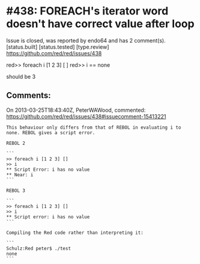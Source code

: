 
#438: FOREACH's iterator word doesn't have correct value after loop
================================================================================
Issue is closed, was reported by endo64 and has 2 comment(s).
[status.built] [status.tested] [type.review]
<https://github.com/red/red/issues/438>

red>> foreach i [1 2 3] [ ]
red>> i
== none

should be 3



Comments:
--------------------------------------------------------------------------------

On 2013-03-25T18:43:40Z, PeterWAWood, commented:
<https://github.com/red/red/issues/438#issuecomment-15413221>

    This behaviour only differs from that of REBOL in evaluating i to none. REBOL gives a script error.
    
    REBOL 2
    
    ```
    >> foreach i [1 2 3] []
    >> i
    ** Script Error: i has no value
    ** Near: i
    ```
    
    REBOL 3
    
    ```
    >> foreach i [1 2 3] []
    >> i
    ** Script error: i has no value
    ```
    
    Compiling the Red code rather than interpreting it:
    
    ```
    Schulz:Red peter$ ./test
    none
    ```

